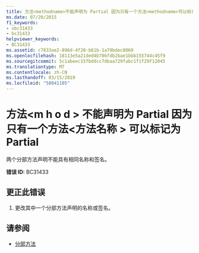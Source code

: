```yaml
---
title: 方法<methodname>不能声明为 Partial 因为只有一个方法<methodname>可以标记为 Partial
ms.date: 07/20/2015
f1_keywords:
- vbc31433
- bc31433
helpviewer_keywords:
- BC31433
ms.assetid: c7833ae2-896d-4f20-b61b-1a79bdec8069
ms.openlocfilehash: 18113e5a21ded4b786fdb2bae1bbb155744c45f9
ms.sourcegitcommit: 5c1abeec15fbddcc7dbaa729fabc1f1f29f12045
ms.translationtype: MT
ms.contentlocale: zh-CN
ms.lasthandoff: 03/15/2019
ms.locfileid: "58041105"
---
```

# <a name="method-methodname-cannot-be-declared-partial-because-only-one-method-methodname-can-be-marked-partial"></a>方法\<m h o d > 不能声明为 Partial 因为只有一个方法\<方法名称 > 可以标记为 Partial
两个分部方法声明不能具有相同名称和签名。  
  
 **错误 ID:** BC31433  
  
## <a name="to-correct-this-error"></a>更正此错误  
  
1.  更改其中一个分部方法声明的名称或签名。  
  
## <a name="see-also"></a>请参阅

- [分部方法](../../visual-basic/programming-guide/language-features/procedures/partial-methods.md)
